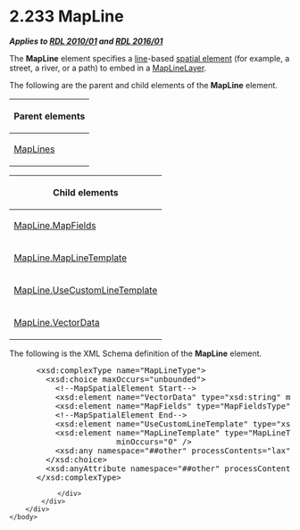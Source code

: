<html dir="LTR" xmlns:mshelp="http://msdn.microsoft.com/mshelp" xmlns:ddue="http://ddue.schemas.microsoft.com/authoring/2003/5" xmlns:xlink="http://www.w3.org/1999/xlink" xmlns:tool="http://www.microsoft.com/tooltip">
    <head>
        <meta http-equiv="Content-Type" content="text/html; CHARSET=utf-8"></meta>
        <meta name="save" content="history"></meta>
        <title>2.233 MapLine</title>
        <xml>
            <mshelp:toctitle title="2.233 MapLine"></mshelp:toctitle>
            <mshelp:rltitle title="[MS-RDL]: MapLine"></mshelp:rltitle>
            <mshelp:keyword index="A" term="848562bc-c49f-443c-8002-ae8d395f9fde"></mshelp:keyword>
            <mshelp:attr name="DCSext.ContentType" value="open specification"></mshelp:attr>
            <mshelp:attr name="AssetID" value="848562bc-c49f-443c-8002-ae8d395f9fde"></mshelp:attr>
            <mshelp:attr name="TopicType" value="kbRef"></mshelp:attr>
            <mshelp:attr name="DCSext.Title" value="[MS-RDL]: MapLine" />
        </xml>
    </head>
    <body>
        <div id="header">
            <h1 class="heading">2.233 MapLine</h1>
        </div>
        <div id="mainSection">
            <div id="mainBody">
                <div id="allHistory" class="saveHistory"></div>
                <div id="sectionSection0" class="section" name="collapseableSection">
                    

<p><b><i>Applies to </i></b><a href="3428e690-a348-4ec7-8a6a-8efb42d2cdee.htm"><b><i>RDL 2010/01</i></b></a><b><i>
and </i></b><a href="52ce3983-2bfc-4e72-9359-42aaf5fe4509.htm"><b><i>RDL 2016/01</i></b></a></p>

<p>The <b>MapLine</b> element specifies a <a href="b2482b3f-74ab-4ca8-a9e5-c07955011743.htm#gt_f22336b1-9342-44fa-a0e9-4168c9f428c7">line</a>-based <a href="b2482b3f-74ab-4ca8-a9e5-c07955011743.htm#gt_b3b56eec-161d-4b39-ba40-58ab23498b8d">spatial element</a> (for
example, a street, a river, or a path) to embed in a <a href="8681b1dc-d73e-4d35-b4fa-f7f459d4a304.htm">MapLineLayer</a>.</p>

<p>The following are the parent and child elements of the <b>MapLine</b>
element.</p>

<table>
 <thead>
  <tr>
   <th>
   <p>Parent elements</p>
   </th>
  </tr>
 </thead>
 <tr>
  <td>
  <p><a href="b314a25c-0efa-4da3-abe8-1fffed558555.htm">MapLines</a></p>
  </td>
 </tr>
</table>

<p> </p>

<table>
 <thead>
  <tr>
   <th>
   <p>Child elements</p>
   </th>
  </tr>
 </thead>
 <tr>
  <td>
  <p><a href="b4684298-3596-48d8-836c-5313ddc572f9.htm">MapLine.MapFields</a></p>
  </td>
 </tr>
 <tr>
  <td>
  <p><a href="bb830dd1-51d5-4d50-8c5d-62cdf2e283a4.htm">MapLine.MapLineTemplate</a></p>
  </td>
 </tr>
 <tr>
  <td>
  <p><a href="5d62095f-f196-44f8-a042-4e511e0e84c5.htm">MapLine.UseCustomLineTemplate</a></p>
  </td>
 </tr>
 <tr>
  <td>
  <p><a href="8e9f0b23-d3e3-4683-92c7-1ae5036a2f76.htm">MapLine.VectorData</a></p>
  </td>
 </tr>
</table>

<p>The following is the XML Schema definition of the <b>MapLine</b>
element.</p>

<dl>
<dd>
<div><pre> &lt;xsd:complexType name=&quot;MapLineType&quot;&gt;
   &lt;xsd:choice maxOccurs=&quot;unbounded&quot;&gt;
     &lt;!--MapSpatialElement Start--&gt;
     &lt;xsd:element name=&quot;VectorData&quot; type=&quot;xsd:string&quot; minOccurs=&quot;1&quot; /&gt;
     &lt;xsd:element name=&quot;MapFields&quot; type=&quot;MapFieldsType&quot; minOccurs=&quot;0&quot; /&gt;
     &lt;!--MapSpatialElement End--&gt;
     &lt;xsd:element name=&quot;UseCustomLineTemplate&quot; type=&quot;xsd:string&quot; minOccurs=&quot;0&quot; /&gt;
     &lt;xsd:element name=&quot;MapLineTemplate&quot; type=&quot;MapLineTemplateType&quot; 
                  minOccurs=&quot;0&quot; /&gt;
     &lt;xsd:any namespace=&quot;##other&quot; processContents=&quot;lax&quot; /&gt;
   &lt;/xsd:choice&gt;
   &lt;xsd:anyAttribute namespace=&quot;##other&quot; processContents=&quot;lax&quot; /&gt;
 &lt;/xsd:complexType&gt;
</pre></div>
</dd></dl>


                </div>
            </div>
        </div>
    </body>
</html>